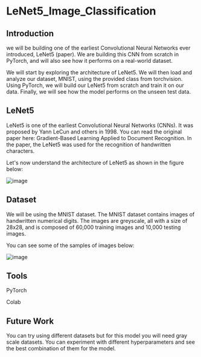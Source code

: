 # LeNet5_Image_Classification

## Introduction

we will be building one of the earliest Convolutional Neural Networks ever introduced, LeNet5 (paper). We are building this CNN from scratch in PyTorch, and will also see how it performs on a real-world dataset.

We will start by exploring the architecture of LeNet5. We will then load and analyze our dataset, MNIST, using the provided class from torchvision. Using PyTorch, we will build our LeNet5 from scratch and train it on our data. Finally, we will see how the model performs on the unseen test data.


## LeNet5
LeNet5 is one of the earliest Convolutional Neural Networks (CNNs). It was proposed by Yann LeCun and others in 1998. You can read the original paper here: Gradient-Based Learning Applied to Document Recognition. In the paper, the LeNet5 was used for the recognition of handwritten characters.

Let's now understand the architecture of LeNet5 as shown in the figure below:


![image](https://user-images.githubusercontent.com/101316217/210370106-013754d6-4bf5-4d45-aa91-642c686c2c8d.png)

## Dataset
We will be using the MNIST dataset. The MNIST dataset contains images of handwritten numerical digits. The images are greyscale, all with a size of 28x28, and is composed of 60,000 training images and 10,000 testing images.

You can see some of the samples of images below:

![image](https://user-images.githubusercontent.com/101316217/210398206-ff2d8d1d-a7f6-4a4c-a35d-47eb78366c6f.png)

## Tools 
PyTorch 

Colab


## Future Work

You can try using different datasets but for this model you will need gray scale datasets. 
You can experiment with different hyperparameters and see the best combination of them for the model.
